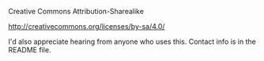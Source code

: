 Creative Commons Attribution-Sharealike

http://creativecommons.org/licenses/by-sa/4.0/



I'd also appreciate hearing from anyone who uses this. Contact info is in the README file.
